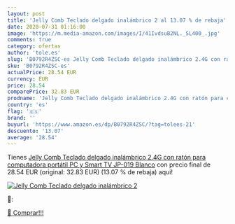 ```yaml
---
layout: post
title: 'Jelly Comb Teclado delgado inalámbrico 2 al 13.07 % de rebaja'
date: 2020-07-31 01:16:00
image: 'https://m.media-amazon.com/images/I/41IvdsuB2NL._SL400_.jpg'
comments: true
category: ofertas
author: 'tole.es'
slug: 'B0792R4ZSC-es Jelly Comb Teclado delgado inalámbrico 2.4G con ratón para...'
sku: 'B0792R4ZSC-es'
actualPrice: 28.54 EUR
currency: EUR
price: 28.54
comparePrice: 32.83 EUR
prodname: 'Jelly Comb Teclado delgado inalámbrico 2.4G con ratón para computadora portátil  PC y Smart TV JP-019 Blanco'
country: 'es'
flag: '🇪🇸'
brand: ''
buyurl: 'https://www.amazon.es/dp/B0792R4ZSC/?tag=tolees-21'
descuento: '13.07'
average: '28.54'
---
```


Tienes [Jelly Comb Teclado delgado inalámbrico 2.4G con ratón para computadora portátil  PC y Smart TV JP-019 Blanco](https://www.amazon.es/dp/B0792R4ZSC/?tag=tolees-21) con precio final de  28.54 EUR (original: 32.83 EUR) (13.07 %  de rebaja) aqui!

[![Jelly Comb Teclado delgado inalámbrico 2](https://m.media-amazon.com/images/I/41IvdsuB2NL._SL400_.jpg)](https://www.amazon.es/dp/B0792R4ZSC/?tag=tolees-21)

🔎:


[🛒 Comprar!!!](https://www.amazon.es/dp/B0792R4ZSC/?tag=tolees-21)
